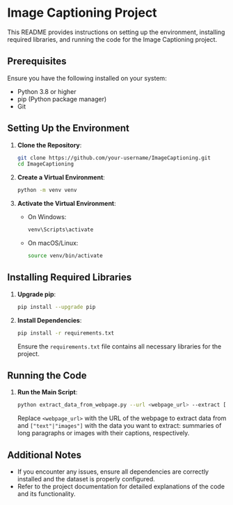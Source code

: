 # Image Captioning Project

This README provides instructions on setting up the environment, installing required libraries, and running the code for the Image Captioning project.

## Prerequisites

Ensure you have the following installed on your system:
- Python 3.8 or higher
- pip (Python package manager)
- Git

## Setting Up the Environment

1. **Clone the Repository**:
    ```bash
    git clone https://github.com/your-username/ImageCaptioning.git
    cd ImageCaptioning
    ```

2. **Create a Virtual Environment**:
    ```bash
    python -m venv venv
    ```

3. **Activate the Virtual Environment**:
    - On Windows:
      ```bash
      venv\Scripts\activate
      ```
    - On macOS/Linux:
      ```bash
      source venv/bin/activate
      ```

## Installing Required Libraries

1. **Upgrade pip**:
    ```bash
    pip install --upgrade pip
    ```

2. **Install Dependencies**:
    ```bash
    pip install -r requirements.txt
    ```

    Ensure the `requirements.txt` file contains all necessary libraries for the project.

## Running the Code

1. **Run the Main Script**:
    ```bash
    python extract_data_from_webpage.py --url <webpage_url> --extract ["text"|"images"]
    ```

    Replace `<webpage_url>` with the URL of the webpage to extract data from and `["text"|"images"]` with the data you want to extract: summaries of long paragraphs or images with their captions, respectively.

## Additional Notes

- If you encounter any issues, ensure all dependencies are correctly installed and the dataset is properly configured.
- Refer to the project documentation for detailed explanations of the code and its functionality.

